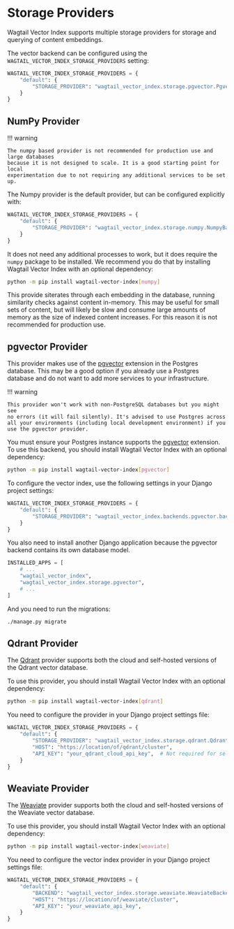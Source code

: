 # Storage Providers

Wagtail Vector Index supports multiple storage providers for storage and querying of content embeddings.

The vector backend can be configured using the `WAGTAIL_VECTOR_INDEX_STORAGE_PROVIDERS` setting:

```python
WAGTAIL_VECTOR_INDEX_STORAGE_PROVIDERS = {
    "default": {
        "STORAGE_PROVIDER": "wagtail_vector_index.storage.pgvector.PgvectorStorageProvider",
    }
}
```

## NumPy Provider

!!! warning

    The numpy based provider is not recommended for production use and large databases
    because it is not designed to scale. It is a good starting point for local
    experimentation due to not requiring any additional services to be set up.

The Numpy provider is the default provider, but can be configured explicitly with:

```python
WAGTAIL_VECTOR_INDEX_STORAGE_PROVIDERS = {
    "default": {
        "STORAGE_PROVIDER": "wagtail_vector_index.storage.numpy.NumpyBackend",
    }
}
```

It does not need any additional processes to work, but it does require the
`numpy` package to be installed. We recommend you do that by installing
Wagtail Vector Index with an optional dependency:

```sh
python -m pip install wagtail-vector-index[numpy]
```

This provide siterates through each embedding in the database, running similarity
checks against content in-memory. This may be useful for small sets of content,
but will likely be slow and consume large amounts of memory as the size of
indexed content increases. For this reason it is not recommended for production
use.


## pgvector Provider

This provider makes use of the [pgvector](https://github.com/pgvector/pgvector) extension
in the Postgres database. This may be a good option if you already use a Postgres database
and do not want to add more services to your infrastructure.

!!! warning

    This provider won't work with non-PostgreSQL databases but you might see
    no errors (it will fail silently). It's advised to use Postgres across
    all your environments (including local development environment) if you
    use the pgvector provider.

You must ensure your Postgres instance supports the
[pgvector](https://github.com/pgvector/pgvector) extension. To use this
backend, you should install Wagtail Vector Index with an optional dependency:

```sh
python -m pip install wagtail-vector-index[pgvector]
```

To configure the vector index, use the following settings in your Django
project settings:

```python
WAGTAIL_VECTOR_INDEX_STORAGE_PROVIDERS = {
    "default": {
        "STORAGE_PROVIDER": "wagtail_vector_index.backends.pgvector.backend.PgvectorBackend",
    }
}
```

You also need to install another Django application because the pgvector backend
contains its own database model.

```python
INSTALLED_APPS = [
    # ...
    "wagtail_vector_index",
    "wagtail_vector_index.storage.pgvector",
    # ...
]
```

And you need to run the migrations:

```sh
./manage.py migrate
```

## Qdrant Provider

The [Qdrant](https://qdrant.tech/) provider supports both the cloud and self-hosted
versions of the Qdrant vector database.

To use this provider, you should install Wagtail Vector Index with an optional
dependency:

```sh
python -m pip install wagtail-vector-index[qdrant]
```

You need to configure the provider in your Django project
settings file:

```python
WAGTAIL_VECTOR_INDEX_STORAGE_PROVIDERS = {
    "default": {
        "STORAGE_PROVIDER": "wagtail_vector_index.storage.qdrant.QdrantBackend",
        "HOST": "https://location/of/qdrant/cluster",
        "API_KEY": "your_qdrant_cloud_api_key",  # Not required for self-hosted installations
    }
}
```

## Weaviate Provider

The [Weaviate](https://weaviate.io/) provider supports both the cloud and
self-hosted versions of the Weaviate vector database.

To use this provider, you should install Wagtail Vector Index with an optional
dependency:

```sh
python -m pip install wagtail-vector-index[weaviate]
```

You need to configure the vector index provider in your Django project
settings file:

```python
WAGTAIL_VECTOR_INDEX_STORAGE_PROVIDERS = {
    "default": {
        "BACKEND": "wagtail_vector_index.storage.weaviate.WeaviateBackend",
        "HOST": "https://location/of/weaviate/cluster",
        "API_KEY": "your_weaviate_api_key",
    }
}
```
